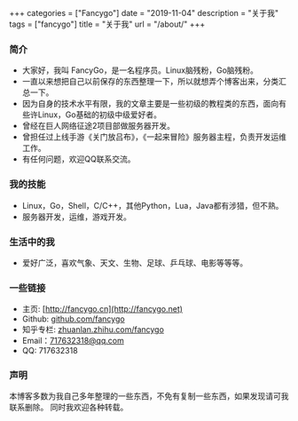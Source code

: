 +++
categories = ["Fancygo"]
date = "2019-11-04"
description = "关于我" 
tags = ["fancygo"]
title = "关于我" 
url = "/about/"
+++

### 简介
* 大家好，我叫 FancyGo，是一名程序员。Linux脑残粉，Go脑残粉。
* 一直以来想把自己以前保存的东西整理一下，所以就想弄个博客出来，分类汇总一下。
* 因为自身的技术水平有限，我的文章主要是一些初级的教程类的东西，面向有些许Linux，Go基础的初级中级爱好者。
* 曾经在巨人网络征途2项目部做服务器开发。
* 曾担任过上线手游《关门放吕布》，《一起来冒险》服务器主程，负责开发运维工作。
* 有任何问题，欢迎QQ联系交流。

### 我的技能
 * Linux，Go，Shell，C/C++，其他Python，Lua，Java都有涉猎，但不熟。
 * 服务器开发，运维，游戏开发。

### 生活中的我
 * 爱好广泛，喜欢气象、天文、生物、足球、乒乓球、电影等等等。

### 一些链接
 * 主页: [http://fancygo.cn](http://fancygo.net)
 * Github: [github.com/fancygo](https://github.com/fancygo)
 * 知乎专栏: [zhuanlan.zhihu.com/fancygo](https://zhuanlan.zhihu.com/fancygo)
 * Email：717632318@qq.com
 * QQ: 717632318

### 声明

本博客多数为我自己多年整理的一些东西，不免有复制一些东西，如果发现请可我联系删除。
同时我欢迎各种转载。
